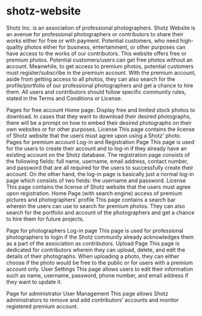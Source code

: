 # shotz-website

Shotz Inc. is an association of professional photographers. Shotz Website is an avenue for professional photographers or contributors to share their works either for free or with payment. Potential customers, who need high-quality photos either for business, entertainment, or other purposes can have access to the works of our contributors. This website offers free or premium photos. Potential customers/users can get free photos without an account. Meanwhile, to get access to premium photos, potential customers must register/subscribe in the premium account. With the premium account, aside from getting access to all photos, they can also search for the profile/portfolio of our professional photographers and get a chance to hire them. All users and contributors should follow specific community rules, stated in the Terms and Conditions or License. 

Pages for free account
Home page. 
Display free and limited stock photos to download. In cases that they want to download their desired photographs, there will be a prompt on how to embed their desired photographs on their own websites or for other purposes.
License
This page contains the license of Shotz website that the users must agree upon using a Shotz’ photo.
Pages for premium account
Log-in and Registration Page
This page is used for the users to create their account and to log-in if they already have an existing account on the Shotz database. The registration page consists of the following fields: full name, username, email address, contact number, and password that are all required for the users to successfully create their account. On the other hand, the log-in page is basically just a normal log-in page which consists of two fields: the username and password.
License
This page contains the license of Shotz website that the users must agree upon registration.
Home Page (with search engine) access of premium pictures and photographers’ profile
This page contains a search bar wherein the users can use to search for premium photos. They can also search for the portfolio and account of the photographers and get a chance to hire them for future projects.
      
Page for photographers
Log-in page
This page is used for professional photographers to login if the Shotz community already acknowledges them as a part of the association as contributors.
Upload Page
This page is dedicated for contributors wherein they can upload, delete, and edit the details of their photographs. When uploading a photo, they can either choose if the photo would be free to the public or for users with a premium account only. 
User Settings
This page allows users to edit their information such as name, username, password, phone number, and email address if they want to update it.

Page for administrator
User Management
This page allows Shotz administrators to remove and add contributors’ accounts and monitor registered premium account.
